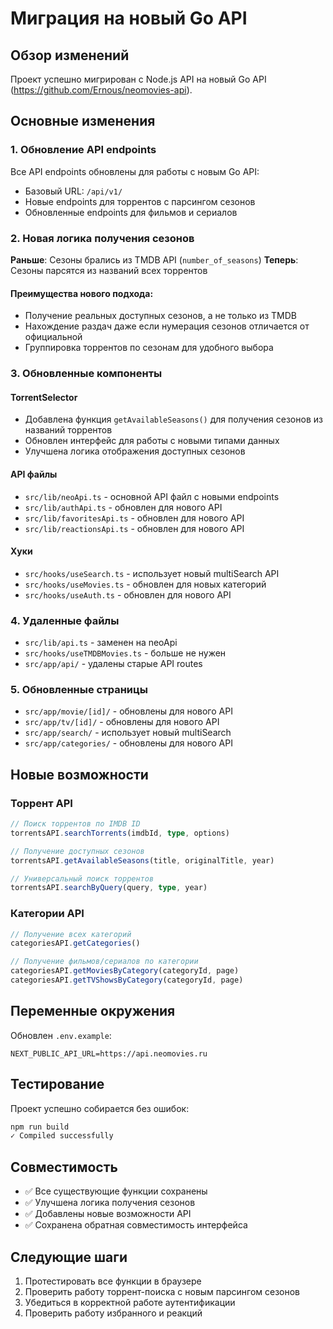 # Миграция на новый Go API

## Обзор изменений

Проект успешно мигрирован с Node.js API на новый Go API (https://github.com/Ernous/neomovies-api).

## Основные изменения

### 1. Обновление API endpoints

Все API endpoints обновлены для работы с новым Go API:
- Базовый URL: `/api/v1/`
- Новые endpoints для торрентов с парсингом сезонов
- Обновленные endpoints для фильмов и сериалов

### 2. Новая логика получения сезонов

**Раньше**: Сезоны брались из TMDB API (`number_of_seasons`)
**Теперь**: Сезоны парсятся из названий всех торрентов

#### Преимущества нового подхода:
- Получение реальных доступных сезонов, а не только из TMDB
- Нахождение раздач даже если нумерация сезонов отличается от официальной
- Группировка торрентов по сезонам для удобного выбора

### 3. Обновленные компоненты

#### TorrentSelector
- Добавлена функция `getAvailableSeasons()` для получения сезонов из названий торрентов
- Обновлен интерфейс для работы с новыми типами данных
- Улучшена логика отображения доступных сезонов

#### API файлы
- `src/lib/neoApi.ts` - основной API файл с новыми endpoints
- `src/lib/authApi.ts` - обновлен для нового API
- `src/lib/favoritesApi.ts` - обновлен для нового API
- `src/lib/reactionsApi.ts` - обновлен для нового API

#### Хуки
- `src/hooks/useSearch.ts` - использует новый multiSearch API
- `src/hooks/useMovies.ts` - обновлен для новых категорий
- `src/hooks/useAuth.ts` - обновлен для нового API

### 4. Удаленные файлы

- `src/lib/api.ts` - заменен на neoApi
- `src/hooks/useTMDBMovies.ts` - больше не нужен
- `src/app/api/` - удалены старые API routes

### 5. Обновленные страницы

- `src/app/movie/[id]/` - обновлены для нового API
- `src/app/tv/[id]/` - обновлены для нового API
- `src/app/search/` - использует новый multiSearch
- `src/app/categories/` - обновлены для нового API

## Новые возможности

### Торрент API
```typescript
// Поиск торрентов по IMDB ID
torrentsAPI.searchTorrents(imdbId, type, options)

// Получение доступных сезонов
torrentsAPI.getAvailableSeasons(title, originalTitle, year)

// Универсальный поиск торрентов
torrentsAPI.searchByQuery(query, type, year)
```

### Категории API
```typescript
// Получение всех категорий
categoriesAPI.getCategories()

// Получение фильмов/сериалов по категории
categoriesAPI.getMoviesByCategory(categoryId, page)
categoriesAPI.getTVShowsByCategory(categoryId, page)
```

## Переменные окружения

Обновлен `.env.example`:
```env
NEXT_PUBLIC_API_URL=https://api.neomovies.ru
```

## Тестирование

Проект успешно собирается без ошибок:
```bash
npm run build
✓ Compiled successfully
```

## Совместимость

- ✅ Все существующие функции сохранены
- ✅ Улучшена логика получения сезонов
- ✅ Добавлены новые возможности API
- ✅ Сохранена обратная совместимость интерфейса

## Следующие шаги

1. Протестировать все функции в браузере
2. Проверить работу торрент-поиска с новым парсингом сезонов
3. Убедиться в корректной работе аутентификации
4. Проверить работу избранного и реакций
